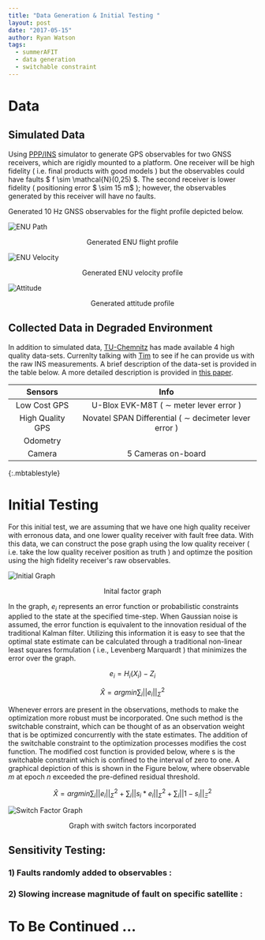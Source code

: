 ```yaml
---
title: "Data Generation & Initial Testing "
layout: post
date: "2017-05-15"
author: Ryan Watson
tags:
  - summerAFIT
  - data generation 
  - switchable constraint
---
```


# Data

## Simulated Data 
Using [PPP/INS](https://github.com/jsngross/WVUPNG/tree/master/matlab/pppINSSim) simulator to generate GPS observables for two GNSS receivers, which are rigidly mounted to a platform. One receiver will be high fidelity ( i.e. final products with good models ) but the observables could have faults $ f \sim \mathcal{N}(0,25) $. The second receiver is lower fidelity ( positioning error $ \sim 15 m$ ); however, the observables generated by this receiver will have no faults. 


Generated 10 Hz GNSS observables for the flight profile depicted below.  

<img src="https://lh3.googleusercontent.com/_oOupjYrcPT9dyeUhO4bveV2OkKQ-n_pl4Ia2YltSGYZujetQ92DB2nI8EJ1tufz0OZgrbJP_n4QoZqqJfLD2wsG3HbS60Mgyb2fDZUqiR7ag7rGkUvVZ9vs1YRqxk6kOtMKZWYxvXpl2ZeXiWbmDaNn-5hPi8_62GM2Pa44kajRho4jLnUZhnaDsRg3vmWy0IJCjMYgLPiJmclu2_ob0awSjKXb5bkmrL7bpT-qMc3fqk4-MMILbEEyPfYlFz-5zc5tYtNy9qBmHhT891W8yWOS6Aus5rPD57hggyhLFqkN-Hqh3Z0_JTjybTiM7Yg-jvB_NrVZcHSHEpktrihrGLuXh_q2IPv5gJkIqfOb7teVzPZV-SV3hAyDeJluCi_VLfscU-_9rgRwMqgvZMH6TN-qDcIhJ86lyG0e0h5-lMV0Rbxiphc-NL8hXGR0Yz04OJzn-kl-oRE7YRFumgxIgnkdIuOodSOUFtEwpMzYdcAWJgXvALLxVSQ23G5FeHnUo9D7aeuUd75HLO7VQGlvGiaE0k-KATYEup0IBtPhgsoq1bKtWlIPA7c3TihHCd4eC-i_-yB4-JM=s1024-w1024-h506-no" alt="ENU Path" align="middle" >

<p align="center">
Generated ENU flight profile
</p>

<img src="https://lh3.googleusercontent.com/JfqsOTz2lkBKXTeospjL7i2ezn9LuEjOoq-5jSh4Jz6Aj8LiygYp3G6u2oLMLbOaV2kujDIaR0HSsQrLbU3vLED0-3b4Nv-IiKHvVDL-RPeE6r11BGgZ_ix4ZLeyiHdv10FfOGuJxqiONpfv5kOQbFb4kf8DBWAFJHjsJkawR_r8mpSw_ocpAJU8EVnkDSj0HDRpG_6nJKBIXHwCTsLFiY-FR-b1k-5vUWm3acJFYfWFQ7ibz26ckrykBkwACUg3ofPD235mRx9AXwDBb6znA8QKthnFMvy8NsTEoe-rSbPWe-tj2gGtV_Mk8sm_pvzMYN0gu0qVkuMlDxYjebPTGi1TqeLI1SmABTqy_b4gh7OM8ygzkDNJ1O8zx_s33z6qgtk9EbeW2wBWXv-iUDqhnJfgeREdGCaUEYCpPDu-ywF_NUTjhDywn0lcCzulsUyay2GZky7qTkBs8JRuNf2B25XQer4O-nD1MRwb85LC9TjCUABnb8oCyvKSFChCVpQNzop1g0IxqF6ak6Kehyx0Wfu4DVxW_VFpHCUC3o7TBCpd8T8468KuBArnE9mlttHdz2LHKlR04SQ=s1024-w1024-h506-no" alt="ENU Velocity" align="middle" >
<p align="center">
Generated ENU velocity profile
</p>

<img src="https://lh3.googleusercontent.com/K-M-YbfIf_Uf1Cfhj_mQiJ9FdkYtStG60UgX4w1f1CVd9EKQj0nXvTB5QrUsG-0wQ1QXuE5lSITbR-DXVJchGziYoaTSxHBOVkkdwUMdjLsxI4muJvEywdI2fRGHLNes1mzf9tA2xPMhWv-kCyZWCAyn4xxPDZnki-qck29Ts48l-jm6oMWY-nP71huP2hBTCe-0-FTmwqHAOSopLpr3mSslP5xTnrMCGVCz22cpLrS3rmGSw20bkrT0NrsfAyNGTl7CuZfnVJVxKUMKOAmtjEDn3OMH-ZAiNE11ev_SauRzuSxSqTPTchUeaMSBAVBCk1u0ZrX263w7PgnKtpjljFxAOPi5ianizi2XlHA9d246pu4xoRi1z0Cf1dgTEpJ72FtKPwLWsN-AtgsuRvMJz66sf6sRvKzKkfMuP6Pcw21cVA4cI6m701JjG01AqjCGytKGO41o6oAs9trVeeAjHmYgfbcIeXc_hoPsyKI2ZG67aFsN8xcJnrtU1luczAGrVX7wiwNlrjeW5SlF6p9_LKB4mz6GGKCq3zP-rz0rme_KzBNnti9uPQ6DQW5v0Vyf0p0Tx2n6BqM=s1024-w1024-h506-no" alt="Attitude" align="middle" >
<p align="center">
Generated attitude profile
</p>

## Collected Data in Degraded Environment 
In addition to simulated data, [TU-Chemnitz](https://www.tu-chemnitz.de/projekt/smartLoc/gnss_dataset.html.en) has made available 4 high quality data-sets. Currenlty talking with [Tim](tim.pfeifer@etit.tu-chemnitz.de) to see if he can provide us with the raw INS measurements. A brief description of the data-set is provided in the table below. A more detailed description is provided in [this paper](https://www.tu-chemnitz.de/projekt/smartLoc/paper/reisdorf2016.pdf).

| Sensors            |     Info                      |
| :---------------------------: | :------------------------------------------------: |
| Low Cost GPS       |  U-Blox EVK-M8T    ( $\sim$ meter lever error )      |
| High Quality GPS   |  Novatel SPAN Differential  ( $\sim$ decimeter lever error )   |
| Odometry           |                               |
| Camera             | 5 Cameras on-board            |
{:.mbtablestyle}

# Initial Testing 

 
For this initial test, we are assuming that we have one high quality receiver with erronous data, and one lower quality receiver with fault free data. With this data, we can construct the pose graph using the low quality receiver ( i.e. take the low quality receiver position as truth ) and optimze the position using the high fidelity receiver's raw observables. 


<img src="https://lh3.googleusercontent.com/Nh2xF90wgF8HX96CTpMHY7gIZBWD7DkcWk2gRJ9wYqACWPtV1Fb8qwbuICkEYiobdZW63_bTp1QP-wrqFpexF5G8hNSh31Xdl8Oa4KkMt0hxaiE58fPDQtotdnSTU6-aLDVvR1f31SsAjT2mwJusu5lvtjI5ix82Rqz9_UtBEBO5mbOHe4ZuFsSIuoOL5Kk-E-2xIuf1Oh-69g_v54ACKjtziGvbP2ZKQlzKQiN_y5xNB3C1JDJlvtfkdnCMVQp0z4gHRm1g_o5OTqXqHDN0njkoqJHuDOxgCjyeE3XytM-6Xuj1TbXKQoS6wJm3U7JjPDjK5PUPNBDx6f2FbQQexycO1bgx9yT66LMLt8LYgy867YaqBkhWUp5I30WybGP344wzSGLw8uTP-nnl2lQbglnVMMya2zB2uesls7sfMwE9MwS7__mg4xff23DgNMUakxA9k-YwJzugDslQG639a60Va-VobfNbHqJcrrAc-k4iXhn7-pYjBbZUffRNBspn7x8-TRECMQaMwNhg_J0LFlmMdLhbvFCa2NXz1jbV5UDp5shZcbu5WkeWLsmqwBeYHcP2Bz0TDEQ=s759-w759-h304-no" alt="Initial Graph" align="middle" >
<p align="center">
Inital factor graph
</p>

In the graph, $e_i$ represents an error function or probabilistic constraints applied to the state at the specified time-step. When Gaussian noise is assumed, the error function is equivalent to the innovation residual of the traditional Kalman filter. Utilizing this information it is easy to see that the optimal state estimate can be calculated through a traditional non-linear least squares formulation ( i.e., Levenberg Marquardt ) that minimizes the error over the graph. 
	
$$e_i = H_i(X_i) - Z_i$$ 
	
$$\hat{X} = argmin \sum_i  \lvert \lvert e_i \rvert \rvert^{2}_{\Sigma}$$ 

Whenever errors are present in the observations, methods to make the optimization more robust must be incorporated. One such method is the switchable constraint, which can be thought of as an observation weight that is be optimized concurrently with the state estimates. The addition of the switchable constraint to the optimization processes modifies the cost function. The modified cost function is provided below, where s is the switchable constraint which is confined to the interval of zero to one. A graphical depiction of this is shown in the Figure below, where observable $m$ at epoch $n$ exceeded the pre-defined residual threshold.
	
$$\hat{X} = argmin \sum_i  \lvert \lvert e_i \rvert \rvert^{2}_{\Sigma} + \sum_i  \lvert \lvert s_i * e_i \rvert \rvert^{2}_{\Sigma} + \sum_i  \lvert \lvert 1 - s_i \rvert \rvert^{2}_{\Xi}$$ 

<img src="https://lh3.googleusercontent.com/eZ4ObX-4hzcjVQE_x93EwjuaoUDm7YreKTkenGRn7zLa3HLtQNkEKc37PtMkU3HwakVGWVwllOXfl2Nco8fNuIXiEa7KrvFHK1Iq14ph1p1n-TG1QlByMEYAvUZ2_TcArCNnf6ry3Cb-o8c6NEIv_ffID2ASph24KQvB3YGY7zuB0wxL4rHWs20mX8YoaW2oRiRGvXHIqkwamEiObQlerxeD-HLzGa29VhLk6FhmJ8cFePvjoxY0MQTGC63ngMFhAheC1YVnmX1FnZqPLI7PBO8QLTlyPum3yj7YOX1m4KldqpkBusAm-BMf3P2WpcvEmfsc7DxkKpPbBeidKVf0ceb-wlcOxXTFS7at5sHwVuOAXhnaW5OScCrGj6ZB9GRGwhbicIHasHJxDOAF1VmUuwg3nVu1WTUKCMdMHYuZAtoY3V240CWQvhe5UdTBkG5IvUgY3FgjE6BR34o1VeznoC2aMGaRj20w7tO64jikHDm-3WQnmIDOVnzTw6abvUreaj1-VaScC82B12kk_H9hxAoA4Ir7531WCfWJEofKtiqN7Mu5hYT4jAjyZ1RGNX4YqS5OPF3B_S0=s880-w880-h324-no" alt="Switch Factor Graph" align="middle" >
<p align="center">
Graph with switch factors incorporated
</p>


## Sensitivity Testing:

### 1) Faults randomly added to observables : 

### 2) Slowing increase magnitude of fault on specific satellite  : 



# To Be Continued ...  


